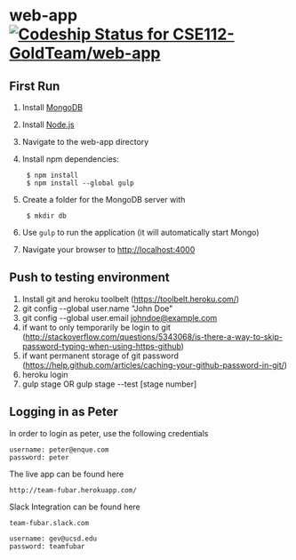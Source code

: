 # web-app [ ![Codeship Status for CSE112-GoldTeam/web-app](https://codeship.com/projects/5f33bf40-cb9d-0133-dbda-4a84e368cd36/status?branch=master)](https://codeship.com/projects/59497)

First Run
----------------------------
1. Install [MongoDB](https://www.mongodb.org/downloads)
2. Install [Node.js](http://nodejs.org/download/)
3. Navigate to the web-app directory
4. Install npm dependencies:

        $ npm install
        $ npm install --global gulp

5. Create a folder for the MongoDB server with

        $ mkdir db

6. Use ``gulp`` to run the application (it will automatically start Mongo)
7. Navigate your browser to [http://localhost:4000](http://localhost:4000/)

Push to testing environment
----------------------------
1. Install git and heroku toolbelt (https://toolbelt.heroku.com/)
2. git config --global user.name "John Doe"
3. git config --global user.email johndoe@example.com
4. if want to only temporarily be login to git (http://stackoverflow.com/questions/5343068/is-there-a-way-to-skip-password-typing-when-using-https-github)
5. if want permanent storage of git password (https://help.github.com/articles/caching-your-github-password-in-git/)
6. heroku login
7. gulp stage OR gulp stage --test [stage number]


Logging in as Peter
----------------------------
In order to login as peter, use the following credentials

	username: peter@enque.com
	password: peter
	
The live app can be found here

	http://team-fubar.herokuapp.com/
	
Slack Integration can be found here

	team-fubar.slack.com
	
	username: gev@ucsd.edu
	password: teamfubar
